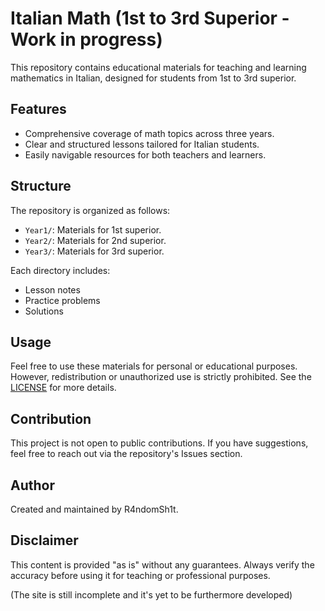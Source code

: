 # Italian Math (1st to 3rd Superior - Work in progress)  

This repository contains educational materials for teaching and learning mathematics in Italian, designed for students from 1st to 3rd superior.  

## Features  
- Comprehensive coverage of math topics across three years.  
- Clear and structured lessons tailored for Italian students.  
- Easily navigable resources for both teachers and learners.  

## Structure  
The repository is organized as follows:  
- `Year1/`: Materials for 1st superior.  
- `Year2/`: Materials for 2nd superior.  
- `Year3/`: Materials for 3rd superior.  

Each directory includes:  
- Lesson notes  
- Practice problems  
- Solutions  

## Usage  
Feel free to use these materials for personal or educational purposes. However, redistribution or unauthorized use is strictly prohibited. See the [LICENSE](./LICENSE) for more details.  

## Contribution  
This project is not open to public contributions. If you have suggestions, feel free to reach out via the repository's Issues section.  

## Author  
Created and maintained by R4ndomSh1t.  

## Disclaimer  
This content is provided "as is" without any guarantees. Always verify the accuracy before using it for teaching or professional purposes.  

(The site is still incomplete and it's yet to be furthermore developed) 
